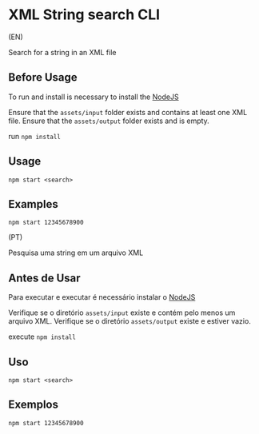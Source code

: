 # XML String search CLI

(EN)

Search for a string in an XML file

## Before Usage

To run and install is necessary to install the [NodeJS](https://nodejs.org/en)

Ensure that the `assets/input` folder exists and contains at least one XML file.
Ensure that the `assets/output` folder exists and is empty.

run `npm install`

## Usage

`npm start <search>`

## Examples

`npm start 12345678900`

(PT)

Pesquisa uma string em um arquivo XML

## Antes de Usar

Para executar e executar é necessário instalar o [NodeJS](https://nodejs.org/en)

Verifique se o diretório `assets/input` existe e contém pelo menos um arquivo XML.
Verifique se o diretório `assets/output` existe e estiver vazio.

execute `npm install`

## Uso

`npm start <search>`

## Exemplos

`npm start 12345678900`
